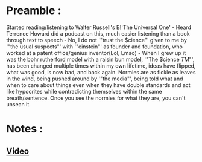 # Preamble :
Started reading/listening to Walter Russell's B!'The Universal One' - Heard Terrence Howard did a podcast on this, much easier listening than a book through text to speech - No, I do not '"trust the $cience"' given to me by '"the usual suspects"' with '"einstein"' as founder and foundation, who worked at a patent office/genius inventor(Lol, Lmao) - When I grew up it was the bohr rutherford model with a raisin bun model, '"The $cience $TM$"', has been changed multiple times within my own lifetime, ideas have flipped, what was good, is now bad, and back again. Normies are as fickle as leaves in the wind, being pushed around by '"the media"', being told what and when to care about things even when they have double standards and act like hypocrites while contradicting themselves within the same breath/sentence. Once you see the normies for what they are, you can't unsean it. 
# Notes :
[Video](https://www.youtube.com/watch?v=g197xdRZsW0&ab_channel=PowerfulJRE)
- 